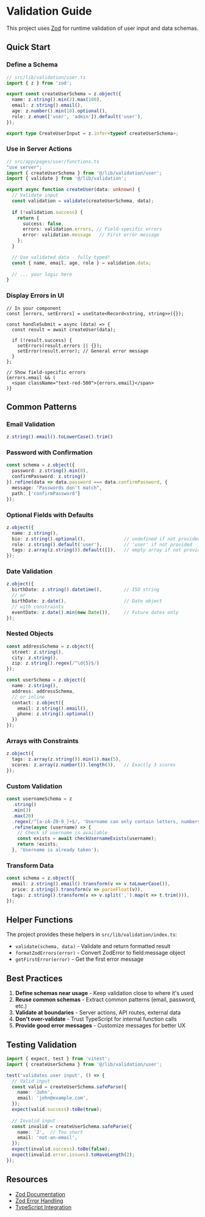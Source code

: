 # Validation Guide

This project uses [Zod](https://zod.dev/) for runtime validation of user input and data schemas.

## Quick Start

### Define a Schema

```typescript
// src/lib/validation/user.ts
import { z } from 'zod';

export const createUserSchema = z.object({
  name: z.string().min(2).max(100),
  email: z.string().email(),
  age: z.number().min(18).optional(),
  role: z.enum(['user', 'admin']).default('user'),
});

export type CreateUserInput = z.infer<typeof createUserSchema>;
```

### Use in Server Actions

```typescript
// src/app/pages/user/functions.ts
"use server";
import { createUserSchema } from '@/lib/validation/user';
import { validate } from '@/lib/validation';

export async function createUser(data: unknown) {
  // Validate input
  const validation = validate(createUserSchema, data);
  
  if (!validation.success) {
    return {
      success: false,
      errors: validation.errors, // Field-specific errors
      error: validation.message   // First error message
    };
  }

  // Use validated data - fully typed!
  const { name, email, age, role } = validation.data;
  
  // ... your logic here
}
```

### Display Errors in UI

```tsx
// In your component
const [errors, setErrors] = useState<Record<string, string>>({});

const handleSubmit = async (data) => {
  const result = await createUser(data);
  
  if (!result.success) {
    setErrors(result.errors || {});
    setError(result.error); // General error message
  }
};

// Show field-specific errors
{errors.email && (
  <span className="text-red-500">{errors.email}</span>
)}
```

## Common Patterns

### Email Validation
```typescript
z.string().email().toLowerCase().trim()
```

### Password with Confirmation
```typescript
const schema = z.object({
  password: z.string().min(8),
  confirmPassword: z.string()
}).refine(data => data.password === data.confirmPassword, {
  message: "Passwords don't match",
  path: ['confirmPassword']
});
```

### Optional Fields with Defaults
```typescript
z.object({
  name: z.string(),
  bio: z.string().optional(),              // undefined if not provided
  role: z.string().default('user'),        // 'user' if not provided
  tags: z.array(z.string()).default([]),   // empty array if not provided
});
```

### Date Validation
```typescript
z.object({
  birthDate: z.string().datetime(),        // ISO string
  // or
  birthDate: z.date(),                     // Date object
  // with constraints
  eventDate: z.date().min(new Date()),     // Future dates only
});
```

### Nested Objects
```typescript
const addressSchema = z.object({
  street: z.string(),
  city: z.string(),
  zip: z.string().regex(/^\d{5}$/)
});

const userSchema = z.object({
  name: z.string(),
  address: addressSchema,
  // or inline
  contact: z.object({
    email: z.string().email(),
    phone: z.string().optional()
  })
});
```

### Arrays with Constraints
```typescript
z.object({
  tags: z.array(z.string()).min(1).max(5),
  scores: z.array(z.number()).length(3),   // Exactly 3 scores
});
```

### Custom Validation
```typescript
const usernameSchema = z
  .string()
  .min(3)
  .max(20)
  .regex(/^[a-zA-Z0-9_]+$/, 'Username can only contain letters, numbers, and underscores')
  .refine(async (username) => {
    // Check if username is available
    const exists = await checkUsernameExists(username);
    return !exists;
  }, 'Username is already taken');
```

### Transform Data
```typescript
const schema = z.object({
  email: z.string().email().transform(v => v.toLowerCase()),
  price: z.string().transform(v => parseFloat(v)),
  tags: z.string().transform(v => v.split(',').map(t => t.trim())),
});
```

## Helper Functions

The project provides these helpers in `src/lib/validation/index.ts`:

- `validate(schema, data)` - Validate and return formatted result
- `formatZodErrors(error)` - Convert ZodError to field:message object
- `getFirstError(error)` - Get the first error message

## Best Practices

1. **Define schemas near usage** - Keep validation close to where it's used
2. **Reuse common schemas** - Extract common patterns (email, password, etc.)
3. **Validate at boundaries** - Server actions, API routes, external data
4. **Don't over-validate** - Trust TypeScript for internal function calls
5. **Provide good error messages** - Customize messages for better UX

## Testing Validation

```typescript
import { expect, test } from 'vitest';
import { createUserSchema } from '@/lib/validation/user';

test('validates user input', () => {
  // Valid input
  const valid = createUserSchema.safeParse({
    name: 'John',
    email: 'john@example.com',
  });
  expect(valid.success).toBe(true);
  
  // Invalid input
  const invalid = createUserSchema.safeParse({
    name: 'J',  // Too short
    email: 'not-an-email',
  });
  expect(invalid.success).toBe(false);
  expect(invalid.error.issues).toHaveLength(2);
});
```

## Resources

- [Zod Documentation](https://zod.dev/)
- [Zod Error Handling](https://zod.dev/ERROR_HANDLING)
- [TypeScript Integration](https://zod.dev/TYPESCRIPT)